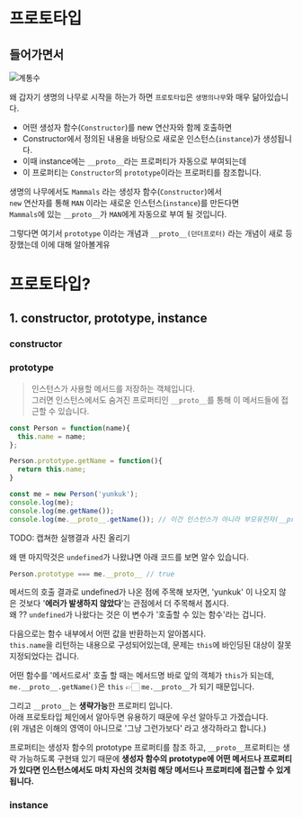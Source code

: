 # 프로토타입

## 들어가면서
![계통수](http://image.yes24.com/blogimage/blog/n/i/ninguem/temp/IMG_4_1.jpg)

왜 갑자기 생명의 나무로 시작을 하는가 하면 `프로토타입`은 `생명의나무`와 매우 닮아있습니다.

- 어떤 생성자 함수(`Constructor`)를 new 연산자와 함께 호출하면
- Constructor에서 정의된 내용을 바탕으로 새로운 인스턴스(`instance`)가 생성됩니다.
- 이때 instance에는 `__proto__`라는 프로퍼티가 자동으로 부여되는데
- 이 프로퍼티는 `Constructor`의 `prototype`이라는 프로퍼티를 참조합니다.  

생명의 나무에서도 `Mammals` 라는 생성자 함수(`Constructor`)에서   
`new` 연산자를 통해 `MAN` 이라는 새로운 인스턴스(`instance`)를 만든다면  
`Mammals`에 있는 `__proto__`가 `MAN`에게 자동으로 부여 될 것입니다.

그렇다면 여기서 `prototype` 이라는 개념과 `__proto__(던더프로터)` 라는 개념이 새로 등장했는데 이에 대해 알아볼게유

# 프로토타입?
## 1. constructor, prototype, instance

### constructor

### prototype
> 인스턴스가 사용할 메서드를 저장하는 객체입니다.  
> 그러면 인스턴스에서도 숨겨진 프로퍼티인 `__proto__`를 통해 이 메서드들에 접근할 수 있습니다.
```typescript
const Person = function(name){
  this.name = name;
}; 

Person.prototype.getName = function(){
  return this.name;
}

const me = new Person('yunkuk');
console.log(me);
console.log(me.getName());
console.log(me.__proto__.getName()); // 이건 인스턴스가 아니라 부모유전자(__proto__)에 접근하는거라 undefined 나옴 아래 this 관련되서 적은거에서 자세한 이유가 있습니다.
```
TODO: 캡쳐한 실행결과 사진 올리기

왜 맨 마지막것은 `undefined`가 나왔냐면 아래 코드를 보면 알수 있습니다.
```typescript
Person.prototype === me.__proto__ // true
```
메서드의 호출 결과로 undefined가 나온 점에 주목해 보자면, 'yunkuk' 이 나오지 않은 것보다 '**에러가 발생하지 않았다**'는 관점에서 더 주목해서 봅시다.  
왜 ?? `undefined`가 나왔다는 것은 이 변수가 '호출할 수 있는 함수'라는 겁니다.  

다음으로는 함수 내부에서 어떤 값을 반환하는지 알아봅시다.  
`this.name`을 리턴하는 내용으로 구성되어있는데, 문제는 `this`에 바인딩된 대상이 잘못 지정되었다는 겁니다.

어떤 함수를 '메서드로서' 호출 할 때는 메서드명 바로 앞의 객체가 `this`가 되는데,  
`me.__proto__.getName()`은 `this` 👉🏻 `me.__proto__`가 되기 때문입니다.

그리고 `__proto__`는 **생략가능**한 프로퍼티 입니다.  
아래 프로토타입 체인에서 알아두면 유용하기 때문에 우선 알아두고 가겠습니다.  
(위 개념은 이해의 영역이 아니므로 '그냥 그런가보다' 라고 생각하라고 합니다.)  

프로퍼티는 생성자 함수의 prototype 프로퍼티를 참조 하고, `__proto__`프로퍼티는 생략 가능하도록 구현돼 있기 때문에 **생성자 함수의 prototype에 어떤 메서드나 프로퍼티가 있다면 인스턴스에서도 마치 자신의 것처럼 해당 메서드나 프로퍼티에 접근할 수 있게 됩니다.**

### instance